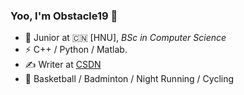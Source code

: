 ### Yoo, I'm Obstacle19 👋

- 🍻 Junior at 🇨🇳 [HNU], _BSc in Computer Science_
- ⚡ C++ / Python / Matlab.
- ✍️ Writer at [CSDN](https://blog.csdn.net/obstacle19?type=blog)
- 🏃 Basketball / Badminton / Night Running / Cycling
